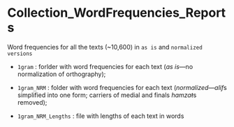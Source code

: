 # Collection_WordFrequencies_Reports
Word frequencies for all the texts (~10,600) in `as is` and `normalized versions`

* `1gram` : forlder with word frequencies for each text (*as is*—no normalization of orthography);* `1gram_NRM` : folder with word frequencies for each text (*normalized*—*alif*s simplified into one form; carriers of medial and finals *hamzaŧ*s removed);

* `1gram_NRM_Lengths` : file with lengths of each text in words